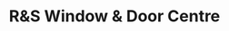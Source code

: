 ---
title: "R&S Window & Door Centre"
url: /stranraer/runds-window-und-door-centre/
shop: Glaserei
---